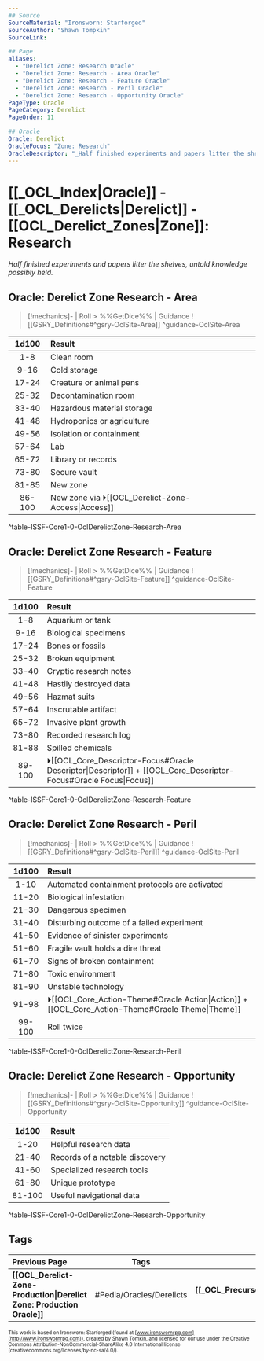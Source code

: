 ```yaml
---
## Source
SourceMaterial: "Ironsworn: Starforged"
SourceAuthor: "Shawn Tompkin"
SourceLink: 

## Page
aliases:
  - "Derelict Zone: Research Oracle"
  - "Derelict Zone: Research - Area Oracle"
  - "Derelict Zone: Research - Feature Oracle"
  - "Derelict Zone: Research - Peril Oracle"
  - "Derelict Zone: Research - Opportunity Oracle"
PageType: Oracle
PageCategory: Derelict
PageOrder: 11

## Oracle
Oracle: Derelict
OracleFocus: "Zone: Research"
OracleDescriptor: "_Half finished experiments and papers litter the shelves, untold knowledge possibly held._"
---
```

# [[_OCL_Index|Oracle]] - [[_OCL_Derelicts|Derelict]] - [[OCL_Derelict_Zones|Zone]]: Research
_Half finished experiments and papers litter the shelves, untold knowledge possibly held._

## Oracle: Derelict Zone Research - Area
> [!mechanics]- | Roll > %%GetDice%% | Guidance
> ![[GSRY_Definitions#^gsry-OclSite-Area]] ^guidance-OclSite-Area

| 1d100 | Result |
|:---:|:--- |
| 1-8 | Clean room |
| 9-16 | Cold storage |
| 17-24 | Creature or animal pens |
| 25-32 | Decontamination room |
| 33-40 | Hazardous material storage |
| 41-48 | Hydroponics or agriculture |
| 49-56 | Isolation or containment |
| 57-64 | Lab |
| 65-72 | Library or records |
| 73-80 | Secure vault |
| 81-85 | New zone |
| 86-100 | New zone via ⏵[[OCL_Derelict-Zone-Access\|Access]] |
^table-ISSF-Core1-0-OclDerelictZone-Research-Area

## Oracle: Derelict Zone Research - Feature
> [!mechanics]- | Roll > %%GetDice%% | Guidance
> ![[GSRY_Definitions#^gsry-OclSite-Feature]] ^guidance-OclSite-Feature

| 1d100 | Result |
|:---:|:--- |
| 1-8 | Aquarium or tank |
| 9-16 | Biological specimens |
| 17-24 | Bones or fossils |
| 25-32 | Broken equipment |
| 33-40 | Cryptic research notes |
| 41-48 | Hastily destroyed data |
| 49-56 | Hazmat suits |
| 57-64 | Inscrutable artifact |
| 65-72 | Invasive plant growth |
| 73-80 | Recorded research log |
| 81-88 | Spilled chemicals |
| 89-100 | ⏵[[OCL_Core_Descriptor-Focus#Oracle Descriptor\|Descriptor]] + [[OCL_Core_Descriptor-Focus#Oracle Focus\|Focus]] |
^table-ISSF-Core1-0-OclDerelictZone-Research-Feature

## Oracle: Derelict Zone Research - Peril
> [!mechanics]- | Roll > %%GetDice%% | Guidance
> ![[GSRY_Definitions#^gsry-OclSite-Peril]] ^guidance-OclSite-Peril

| 1d100 | Result |
|:---:|:--- |
| 1-10 | Automated containment protocols are activated |
| 11-20 | Biological infestation |
| 21-30 | Dangerous specimen |
| 31-40 | Disturbing outcome of a failed experiment |
| 41-50 | Evidence of sinister experiments |
| 51-60 | Fragile vault holds a dire threat |
| 61-70 | Signs of broken containment |
| 71-80 | Toxic environment |
| 81-90 | Unstable technology |
| 91-98 | ⏵[[OCL_Core_Action-Theme#Oracle Action\|Action]] + [[OCL_Core_Action-Theme#Oracle Theme\|Theme]] |
| 99-100 | Roll twice |
^table-ISSF-Core1-0-OclDerelictZone-Research-Peril

## Oracle: Derelict Zone Research - Opportunity
> [!mechanics]- | Roll > %%GetDice%% | Guidance
> ![[GSRY_Definitions#^gsry-OclSite-Opportunity]] ^guidance-OclSite-Opportunity

| 1d100 | Result |
|:---:|:--- |
| 1-20 | Helpful research data |
| 21-40 | Records of a notable discovery |
| 41-60 | Specialized research tools |
| 61-80 | Unique prototype |
| 81-100 | Useful navigational data |
^table-ISSF-Core1-0-OclDerelictZone-Research-Opportunity

## Tags
| Previous Page | Tags | Next Section |
|:--- |:---:| ---:|
| **[[OCL_Derelict-Zone-Production\|Derelict Zone: Production Oracle]]** | #Pedia/Oracles/Derelicts | **[[_OCL_PrecursorVaults\|Precursor Vaults Oracle]]** |

<font size=-2>This work is based on Ironsworn: Starforged (found at [www.ironswornrpg.com](http://www.ironswornrpg.com)), created by Shawn Tomkin, and licensed for our use under the Creative Commons Attribution-NonCommercial-ShareAlike 4.0 International license  (creativecommons.org/licenses/by-nc-sa/4.0/).</font>